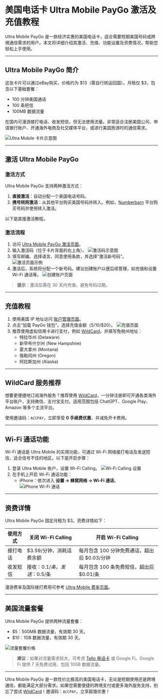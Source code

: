 # 美国电话卡 Ultra Mobile PayGo 激活及充值教程

Ultra Mobile PayGo 是一款经济实惠的美国电话卡，适合需要短期美国号码或跨境通信需求的用户。本文将详细介绍其激活、充值、功能设置及资费情况，帮助您轻松上手使用。

---

## Ultra Mobile PayGo 简介

这张卡片可以通过eBay购买，价格约为 $13（需自行转运回国）。月租仅 $3，包含以下基础套餐：
- 100 分钟美国通话
- 100 条短信
- 100MB 数据流量

在国内可漫游接打电话、收发短信，但无法使用流量。非常适合注册美国公司、申请银行账户、开通海外电商及社交媒体平台，或进行美国旅游时的通信需求。

![Ultra Mobile 卡片示意图](https://www.vpsdawanjia.com/wp-content/uploads/2023/08/review1s.jpg)

---

## 激活 Ultra Mobile PayGo

### 激活方式
Ultra Mobile PayGo 支持两种激活方式：
1. **直接激活**：自动分配一个美国电话号码。
2. **携号转网激活**：从其他平台购买美国号码并转入。例如，[Numberbarn](https://www.vpsdawanjia.com/4989.html#buynumber) 平台购买号码并使用转入激活。

以下是直接激活教程。

### 激活流程
1. 访问 [Ultra Mobile PayGo 激活页面](https://my.ultramobile.com/paygo/activation/)。
2. 输入激活码（位于卡片背面的右上角）。
   ![激活码示意图](https://www.vpsdawanjia.com/wp-content/uploads/2023/08/actcode.jpg)
3. 填写邮编、选择语言、同意使用条款，并选择“激活新号码”。
   ![激活页面示例](https://www.vpsdawanjia.com/wp-content/uploads/2021/06/activateanewnumber.png)
4. 激活后，系统将分配一个新号码。建议创建账户以便后续管理，如充值和设置 Wi-Fi 通话等。
   ![创建账户页面](https://www.vpsdawanjia.com/wp-content/uploads/2023/08/createaaccount.png)

> **提示**：激活后需在 30 天内充值，避免号码过期。

---

## **充值教程**

1. 使用美国 IP 地址访问 [账户管理页面](https://my.ultramobile.com/account/summary)。
2. 点击“加载 PayGo 钱包”，选择充值金额（$5/$10/$20）。
   ![充值页面](https://www.vpsdawanjia.com/wp-content/uploads/2023/08/paygotopup.png)
3. 推荐使用虚拟信用卡进行支付，例如 [WildCard](https://bit.ly/bewildcard)，并填写免税州地址：
   - 特拉华州 (Delaware)
   - 新罕布什尔州 (New Hampshire)
   - 蒙大拿州 (Montana)
   - 俄勒冈州 (Oregon)
   - 阿拉斯加州 (Alaska)

---

## **WildCard 服务推荐**

想要更便捷地订阅海外服务？推荐使用 [WildCard](https://bit.ly/bewildcard)，一分钟注册即可开通各类海外平台账户，支持微信、支付宝支付。适用范围包括 ChatGPT、Google Play、Amazon 等多个主流平台。

使用邀请码：`ACCPAY`，立即享受 **0 手续费优惠**，并减免开卡费用。

---

## Wi-Fi 通话功能

Wi-Fi 通话是 Ultra Mobile 的实用功能，可通过 Wi-Fi 网络接打电话及发送短信，适合信号不佳的地区。以下是开启步骤：

1. 登录 Ultra Mobile 账户，设置 Wi-Fi Calling。
   ![Wi-Fi Calling 设置](https://www.vpsdawanjia.com/wp-content/uploads/2023/08/wfificalling.png)
2. 在手机上开启 Wi-Fi 通话功能：
   - iPhone：依次进入 **设置 → 蜂窝网络 → Wi-Fi 通话**。
   ![iPhone Wi-Fi 通话](https://www.vpsdawanjia.com/wp-content/uploads/2023/08/iphonewificalling.png)

---

## 资费详情

Ultra Mobile PayGo 固定月租为 $3。资费详情如下：

| 使用方式       | 关闭 Wi-Fi Calling                | 开启 Wi-Fi Calling                         |
|----------------|-----------------------------------|-------------------------------------------|
| 接打电话       | $3.59/分钟，消耗话费余额         | 每月包含 100 分钟免费通话，超出后 $0.03/分钟 |
| 收发短信       | 接收：$0.1/条，发送：$0.5/条      | 每月包含 100 条免费短信，超出后 $0.01/条    |

漫游费率及国际拨打费用可参考 [Ultra Mobile 费率页面](https://www.ultramobile.com/paygo/international-roaming/)。

---

## 美国流量套餐

Ultra Mobile PayGo 提供两种流量套餐：
- $5：500MB 数据流量，有效期 30 天。
- $10：1GB 数据流量，有效期 30 天。

![流量套餐价格](https://www.vpsdawanjia.com/wp-content/uploads/2023/08/dataplan.png)

> **建议**：如果对流量需求较大，可考虑 [Tello 电话卡](https://www.vpsdawanjia.com/7464.html) 或 Google Fi。Google Fi 提供 7 天免费试用，包括 10GB 数据流量。

---

Ultra Mobile PayGo 是一款性价比极高的美国电话卡，无论是短期使用还是跨境通信，都能满足大部分需求。如果您需要便捷的跨境支付或更多海外服务支持，别忘了尝试 [WildCard](https://bit.ly/bewildcard)！邀请码：`ACCPAY`，立享超值优惠！
